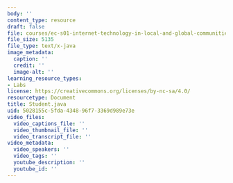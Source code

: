 ```yaml
---
body: ''
content_type: resource
draft: false
file: courses/ec-s01-internet-technology-in-local-and-global-communities-spring-2005-summer-2005/student.java
file_size: 5135
file_type: text/x-java
image_metadata:
  caption: ''
  credit: ''
  image-alt: ''
learning_resource_types:
- Labs
license: https://creativecommons.org/licenses/by-nc-sa/4.0/
resourcetype: Document
title: Student.java
uid: 5028155c-5fda-4348-96f7-3369d989e73e
video_files:
  video_captions_file: ''
  video_thumbnail_file: ''
  video_transcript_file: ''
video_metadata:
  video_speakers: ''
  video_tags: ''
  youtube_description: ''
  youtube_id: ''
---
```

